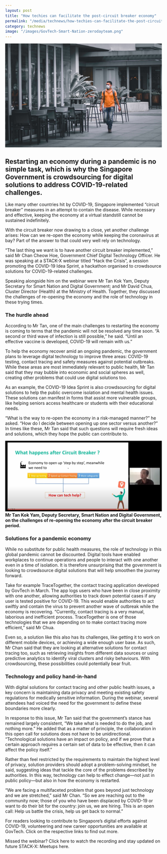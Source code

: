 ```yaml
---
layout: post
title: "How techies can facilitate the post-circuit breaker economy"
permalink: "/media/technews/how-techies-can-facilitate-the-post-circuit-breaker-economy"
category: technews
image: "/images/GovTech-Smart-Nation-zerodayteam.png"
---
```

![How techies can facilitate the post-circuit breaker economy](/images/technews/post-cb-part1.jpg)

Restarting an economy during a pandemic is no simple task, which is why the Singapore Government is crowdsourcing for digital solutions to address COVID-19-related challenges.
---

Like many other countries hit by COVID-19, Singapore implemented “circuit breaker” measures in an attempt to contain the disease. While necessary and effective, keeping the economy at a virtual standstill cannot be sustained indefinitely. 

With the circuit breaker now drawing to a close, yet another challenge arises: How can we re-open the economy while keeping the coronavirus at bay? Part of the answer to that could very well rely on technology.

“The last thing we want is to have another circuit breaker implemented,” said Mr Chan Cheow Hoe, Government Chief Digital Technology Officer. He was speaking at a STACK-X webinar titled “Hack the Crisis”, a session promoting the COVID-19 Idea Sprint, a hackathon organised to crowdsource solutions for COVID-19-related challenges.

Speaking alongside him on the webinar were Mr Tan Kok Yam, Deputy Secretary for Smart Nation and Digital Government; and Mr David Chua, Cluster Director (Health) at the Ministry of Health. Together, they discussed the challenges of re-opening the economy and the role of technology in these trying times.

### **The hurdle ahead**

According to Mr Tan, one of the main challenges to restarting the economy is coming to terms that the pandemic will not be resolved any time soon. “A second or third wave of infection is still possible,” he said. “Until an effective vaccine is developed, COVID-19 will remain with us.”

To help the economy recover amid an ongoing pandemic, the government plans to leverage digital technology to improve three areas: COVID-19 testing, contact tracing and safety measures against potential outbreaks. While these areas are most immediately relevant to public health, Mr Tan said that they may bubble into economic and social spheres as well, creating other problems that could use digital solutions too.

As an example, the COVID-19 Idea Sprint is also crowdsourcing for digital solutions to help the public overcome isolation and mental health issues. These solutions can manifest in forms that assist more vulnerable groups, like helping seniors access healthcare or students with their educational needs.

“What is the way to re-open the economy in a risk-managed manner?” he asked. “How do I decide between opening up one sector versus another?” In times like these, Mr Tan said that such questions will require fresh ideas and solutions, which they hope the public can contribute to.

![Stack-x meet up  - Post Circuit Breaker](/images/technews/post-cb-part2.jpg)
**Mr Tan Kok Yam, Deputy Secretary, Smart Nation and Digital Government, on the challenges of re-opening the economy after the circuit breaker period.**

### **Solutions for a pandemic economy**

While no substitute for public health measures, the role of technology in this global pandemic cannot be discounted. Digital tools have enabled workplaces to continue operations and people to interact with one another even in a time of isolation. It is therefore unsurprising that the government is looking to crowdsource digital solutions that will help smoothen the journey forward.

Take for example TraceTogether, the contact tracing application developed by GovTech in March. The app logs users who have been in close proximity with one another, allowing authorities to track down potential cases if any user is tested positive for COVID-19. This would enable authorities to act swiftly and contain the virus to prevent another wave of outbreak while the economy is recovering. “Currently, contact tracing is a very manual, laborious and inefficient process. TraceTogether is one of those technologies that we are depending on to make contact tracing more efficient,” said Mr Chua.

Even so, a solution like this also has its challenges, like getting it to work on different mobile devices, or achieving a wide enough user base. As such, Mr Chan said that they are looking at alternative solutions for contact tracing too, such as retrieving insights from different data sources or using predictive analytics to identify viral clusters and risky behaviours. With crowdsourcing, these possibilities could potentially bear fruit.

### **Technology and policy hand-in-hand**

With digital solutions for contact tracing and other public health issues, a key concern is maintaining data privacy and meeting existing safety regulations for medically sensitive information. During the webinar, several attendees had voiced the need for the government to define these boundaries more clearly.

In response to this issue, Mr Tan said that the government’s stance has remained largely consistent, “We take what is needed to do the job, and nothing more.” He added that as a matter of principle, the collaboration in this open call for solutions does not have to be unidirectional. “Technological solutions have an impact on policy, and if we prove that a certain approach requires a certain set of data to be effective, then it can affect the policy itself.”

Rather than feel restricted by the requirements to maintain the highest level of privacy, solution providers should adopt a problem-solving mindset, he said, suggesting ideas that tackle the core of the problems described by authorities. In this way, technology can help to effect change—not just in public policy—but also in how the economy is restarted.

“We are facing a multifaceted problem that goes beyond just technology and we are stretched,” said Mr Chan. “So we are reaching out to the community now; those of you who have been displaced by COVID-19 or want to do their bit for the country: join us, we are hiring. This is an open call: Help us battle the crisis, help us get back to normal.”  

For readers looking to contribute to Singapore’s digital efforts against COVID-19, volunteering and new career opportunities are available at GovTech. Click on the respective links to find out more.

Missed the webinar? Click here to watch the recording and stay updated on future STACK-X: Meetups here.

